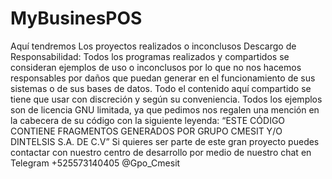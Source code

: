 # MyBusinesPOS
Aquí tendremos Los proyectos realizados o inconclusos 
Descargo de Responsabilidad:
Todos los programas realizados y compartidos se consideran ejemplos de uso o inconclusos por lo que no nos hacemos responsables por daños que puedan generar en el funcionamiento de sus sistemas o de sus bases de datos. Todo el contenido aquí compartido se tiene que usar con discreción y según su conveniencia.  Todos los ejemplos son de licencia GNU limitada, ya que pedimos nos regalen una mención en la cabecera de su código con la siguiente leyenda:
“ESTE CÓDIGO CONTIENE FRAGMENTOS GENERADOS POR GRUPO CMESIT Y/O DINTELSIS S.A. DE C.V”
Si quieres ser parte de este gran proyecto puedes contactar con nuestro centro de desarrollo por medio de nuestro chat en Telegram +525573140405 @Gpo_Cmesit 
